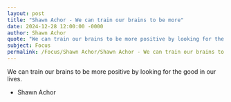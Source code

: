 ```yaml
---
layout: post
title: "Shawn Achor - We can train our brains to be more"
date: 2024-12-28 12:00:00 -0000
author: Shawn Achor
quote: "We can train our brains to be more positive by looking for the good in our lives."
subject: Focus
permalink: /Focus/Shawn Achor/Shawn Achor - We can train our brains to be more
---
```


We can train our brains to be more positive by looking for the good in our lives.

- Shawn Achor
